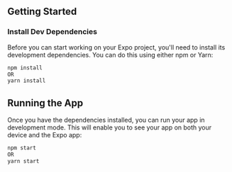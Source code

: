 ## Getting Started

### Install Dev Dependencies

Before you can start working on your Expo project, you'll need to install its development dependencies. You can do this using either npm or Yarn:

```sh
npm install
OR
yarn install
```

## Running the App

Once you have the dependencies installed, you can run your app in development mode. This will enable you to see your app on both your device and the Expo app:

```sh
npm start
OR
yarn start
```




